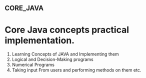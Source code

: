 ## CORE_JAVA
# Core Java concepts practical implementation.
1. Learning Concepts of JAVA and Implementing them
2. Logical and Decision-Making programs
3. Numerical Programs
4. Taking input From users and performing methods on them etc.
